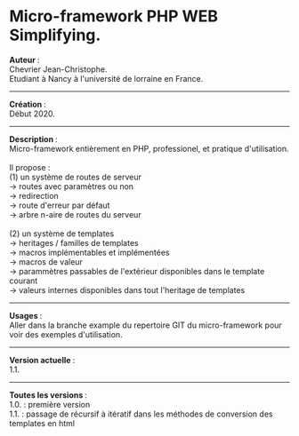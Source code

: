 # Micro-framework PHP WEB Simplifying.

<b> Auteur </b> : 
<br> Chevrier Jean-Christophe.
<br> Etudiant à Nancy à l'université de lorraine en France.

<hr> 

<b> Création </b> :
<br> Début 2020.

<hr>

<b> Description </b> : 
<br> Micro-framework entièrement en PHP, professionel, et pratique d'utilisation.  
<br> Il propose :
<br> (1) un système de routes de serveur
<br>     -> routes avec paramètres ou non
<br>     -> redirection
<br>	 -> route d'erreur par défaut
<br>	 -> arbre n-aire de routes du serveur	
<br> (2) un système de templates
<br>	 -> heritages / familles de templates
<br>	 -> macros implémentables et implémentées
<br>	 -> macros de valeur
<br>	 -> parammètres passables de l'extérieur disponibles dans le template courant
<br>	 -> valeurs internes disponibles dans tout l'heritage de templates

<hr>

<b> Usages </b>: 
<br> Aller dans la branche example du repertoire GIT du micro-framework pour voir des exemples d'utilisation. 

<hr>

<b> Version actuelle </b> : 
<br> 1.1.

<hr>

<b> Toutes les versions </b> : 
<br> 1.0. : première version
<br> 1.1. : passage de récursif à itératif dans les méthodes de conversion des templates en html
